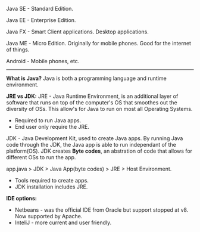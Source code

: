 Java SE - Standard Edition.

Java EE - Enterprise Edition.

Java FX - Smart Client applications. Desktop applications.

Java ME - Micro Edition. Originally for mobile phones. Good for the internet of things.

Android - Mobile phones, etc.

----------

**What is Java?**
Java is both a programming language and runtime environment.


**JRE vs JDK:**
JRE - Java Runtime Environment, is an additional layer of software that runs on top of the computer's OS that smoothes out the diversity of OSs. This allow's for Java to run on most all Operating Systems.
* Required to run Java apps.
* End user only require the JRE.

JDK - Java Development Kit, used to create Java apps. By running Java code through the JDK, the Java app is able to run independant of the platform(OS). JDK creates **Byte codes**, an abstration of code that allows for different OSs to run the app. 

app.java > JDK > Java App(byte codes) > JRE > Host Environment. 

* Tools required to create apps.
* JDK installation includes JRE.

**IDE options:**
* Netbeans - was the official IDE from Oracle but support stopped at v8. Now supported by Apache.
* InteliJ - more current and user friendly. 